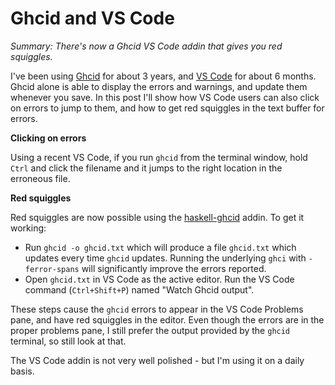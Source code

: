 # Ghcid and VS Code

_Summary: There's now a Ghcid VS Code addin that gives you red squiggles._

I've been using [Ghcid](http://hackage.haskell.org/package/ghcid) for about 3 years, and [VS Code](https://code.visualstudio.com/) for about 6 months. Ghcid alone is able to display the errors and warnings, and update them whenever you save. In this post I'll show how VS Code users can also click on errors to jump to them, and how to get red squiggles in the text buffer for errors.

**Clicking on errors**

Using a recent VS Code, if you run `ghcid` from the terminal window, hold `Ctrl` and click the filename and it jumps to the right location in the erroneous file.

**Red squiggles**

Red squiggles are now possible using the [haskell-ghcid](https://marketplace.visualstudio.com/items?itemName=ndmitchell.haskell-ghcid) addin. To get it working:

* Run `ghcid -o ghcid.txt` which will produce a file `ghcid.txt` which updates every time `ghcid` updates. Running the underlying `ghci` with `-ferror-spans` will significantly improve the errors reported.
* Open `ghcid.txt` in VS Code as the active editor. Run the VS Code command (`Ctrl+Shift+P`) named "Watch Ghcid output".

These steps cause the `ghcid` errors to appear in the VS Code Problems pane, and have red squiggles in the editor. Even though the errors are in the proper problems pane, I still prefer the output provided by the `ghcid` terminal, so still look at that.

The VS Code addin is not very well polished - but I'm using it on a daily basis.
